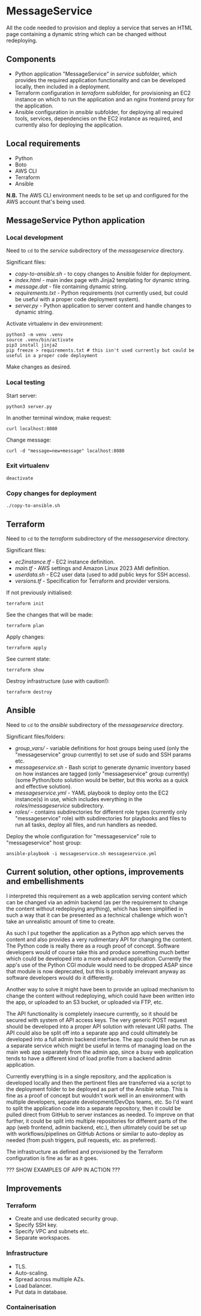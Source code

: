 # MessageService

All the code needed to provision and deploy a service that serves an HTML page containing a dynamic string which can be changed without redeploying.

## Components

* Python application "MessageService" in _service_ subfolder, which provides the required application functionality and can be developed locally, then included in a deployment.
* Terraform configuration in _terraform_ subfolder, for provisioning an EC2 instance on which to run the application and an nginx frontend proxy for the application.
* Ansible configuration in _ansible_ subfolder, for deploying all required tools, services, dependencies on the EC2 instance as required, and currently also for deploying the application.

## Local requirements

* Python
* Boto
* AWS CLI
* Terraform
* Ansible

**N.B.** The AWS CLI environment needs to be set up and configured for the AWS account that's being used.

## MessageService Python application

### Local development

Need to `cd` to the _service_ subdirectory of the _messageservice_ directory.

Significant files:

* _copy-to-ansible.sh_ - to copy changes to Ansible folder for deployment.
* _index.html_ - main index page with Jinja2 templating for dynamic string.
* _message.dat_ - file containing dynamic string.
* _requirements.txt_ - Python requirements (not currently used, but could be useful with a proper code deployment system).
* _server.py_ - Python application to server content and handle changes to dynamic string.

Activate virtualenv in dev environment:

```
python3 -m venv .venv
source .venv/bin/activate
pip3 install jinja2
pip freeze > requirements.txt # this isn't used currently but could be useful in a proper code deployment
```

Make changes as desired.

### Local testing

Start server:

```
python3 server.py
```

In another terminal window, make request:

```
curl localhost:8080
```

Change message:

```
curl -d "message=new+message" localhost:8080
```

### Exit virtualenv

```
deactivate
```

### Copy changes for deployment

```
./copy-to-ansible.sh
```

## Terraform

Need to `cd` to the _terraform_ subdirectory of the _messageservice_ directory.

Significant files:

* _ec2instance.tf_ - EC2 instance definition.
* _main.tf_ - AWS settings and Amazon Linux 2023 AMI definition.
* _userdata.sh_ - EC2 user data (used to add public keys for SSH access).
* _versions.tf_ - Specification for Terraform and provider versions.

If not previously initialised:

```
terraform init
```

See the changes that will be made:

```
terraform plan
```

Apply changes:

```
terraform apply
```

See current state:

```
terraform show
```

Destroy infrastructure (use with caution!):

```
terraform destroy
```

## Ansible

Need to `cd` to the _ansible_ subdirectory of the _messageservice_ directory.

Significant files/folders:

* _group_vars/_ - variable definitions for host groups being used (only the "messageservice" group currently) to set use of sudo and SSH params etc.
* _messageservice.sh_ - Bash script to generate dynamic inventory based on how instances are tagged (only "messageservice" group currently) (some Python/boto solution would be better, but this works as a quick and effective solution).
* _messageservice.yml_ - YAML playbook to deploy onto the EC2 instance(s) in use, which includes everything in the _roles/messageservice_ subdirectory.
* _roles/_ - contains subdirectories for different role types (currently only "messageservice" role) with subdirectories for playbooks and files to run all tasks, deploy all files, and run handlers as needed.

Deploy the whole configuration for "messageservice" role to "messageservice" host group:

```
ansible-playbook -i messageservice.sh messageservice.yml
```

## Current solution, other options, improvements and embellishments

I interpreted this requirement as a web application serving content which can be changed via an admin backend (as per the requirement to change the content without redeploying anything), which has been simplified in such a way that it can be presented as a technical challenge which won't take an unrealistic amount of time to create.

As such I put together the application as a Python app which serves the content and also provides a very rudimentary API for changing the content. The Python code is really there as a rough proof of concept. Software developers would of course take this and produce something much better which could be developed into a more advanced application. Currently the app's use of the Python CGI module would need to be dropped ASAP since that module is now deprecated, but this is probably irrelevant anyway as software developers would do it differently.

Another way to solve it might have been to provide an upload mechanism to change the content without redeploying, which could have been written into the app, or uploaded to an S3 bucket, or uploaded via FTP, etc.

The API functionality is completely insecure currently, so it should be secured with system of API access keys. The very generic POST request should be developed into a proper API solution with relevant URI paths. The API could also be split off into a separate app and could ultimately be developed into a full admin backend interface. The app could then be run as a separate service which might be useful in terms of managing load on the main web app separately from the admin app, since a busy web application tends to have a different kind of load profile from a backend admin application.

Currently everything is in a single repository, and the application is developed locally and then the pertinent files are transferred via a script to the deployment folder to be deployed as part of the Ansible setup. This is fine as a proof of concept but wouldn't work well in an environment with multiple developers, separate development/DevOps teams, etc. So I'd want to split the application code into a separate repository, then it could be pulled direct from GitHub to server instances as needed. To improve on that further, it could be split into multiple repositories for different parts of the app (web frontend, admin backend, etc.), then ultimately could be set up with workflows/pipelines on GitHub Actions or similar to auto-deploy as needed (from push triggers, pull requests, etc. as preferred).

The infrastructure as defined and provisioned by the Terraform configuration is fine as far as it goes. 


??? SHOW EXAMPLES OF APP IN ACTION ???

## Improvements

### Terraform

* Create and use dedicated security group.
* Specify SSH key.
* Specify VPC and subnets etc.
* Separate workspaces.

### Infrastructure

* TLS.
* Auto-scaling.
* Spread across multiple AZs.
* Load balancer.
* Put data in database.
### Containerisation
